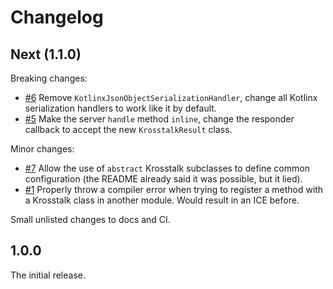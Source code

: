 # Changelog

## Next (1.1.0)

Breaking changes:

* [#6](https://github.com/rnett/krosstalk/pull/6) Remove `KotlinxJsonObjectSerializationHandler`, change all Kotlinx
  serialization handlers to work like it by default.
* [#5](https://github.com/rnett/krosstalk/pull/5) Make the server `handle` method `inline`, change the responder
  callback to accept the new `KrosstalkResult` class.

Minor changes:

* [#7](https://github.com/rnett/krosstalk/pull/7) Allow the use of `abstract` Krosstalk subclasses to define common
  configuration (the README already said it was possible, but it lied).
* [#1](https://github.com/rnett/krosstalk/pull/1) Properly throw a compiler error when trying to register a method with
  a Krosstalk class in another module. Would result in an ICE before.

Small unlisted changes to docs and CI.

## 1.0.0

The initial release.

